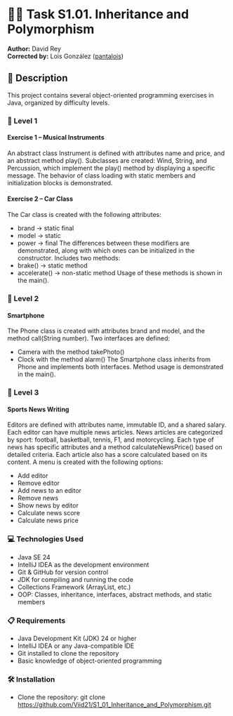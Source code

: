 # 🧑‍💻 Task S1.01. Inheritance and Polymorphism
**Author:** David Rey  
**Corrected by:** Lois González ([pantalois](https://github.com/Viid21/S1_01_Inheritance_and_Polymorphism/issues/1))  
## 📄 Description
This project contains several object-oriented programming exercises in Java, organized by difficulty levels.
### 🔹 Level 1
#### Exercise 1 – Musical Instruments
An abstract class Instrument is defined with attributes name and price, and an abstract method play().
Subclasses are created: Wind, String, and Percussion, which implement the play() method by displaying a specific message.
The behavior of class loading with static members and initialization blocks is demonstrated.
#### Exercise 2 – Car Class
The Car class is created with the following attributes:
- brand → static final
- model → static
- power → final
The differences between these modifiers are demonstrated, along with which ones can be initialized in the constructor.
Includes two methods:
- brake() → static method
- accelerate() → non-static method
Usage of these methods is shown in the main().
### 🔹 Level 2
#### Smartphone
The Phone class is created with attributes brand and model, and the method call(String number).
Two interfaces are defined:
- Camera with the method takePhoto()
- Clock with the method alarm()
The Smartphone class inherits from Phone and implements both interfaces.
Method usage is demonstrated in the main().
### 🔹 Level 3
#### Sports News Writing
Editors are defined with attributes name, immutable ID, and a shared salary.
Each editor can have multiple news articles.
News articles are categorized by sport: football, basketball, tennis, F1, and motorcycling.
Each type of news has specific attributes and a method calculateNewsPrice() based on detailed criteria.
Each article also has a score calculated based on its content.
A menu is created with the following options:
- Add editor
- Remove editor
- Add news to an editor
- Remove news
- Show news by editor
- Calculate news score
- Calculate news price

### 💻 Technologies Used
- Java SE 24
- IntelliJ IDEA as the development environment
- Git & GitHub for version control
- JDK for compiling and running the code
- Collections Framework (ArrayList, etc.)
- OOP: Classes, inheritance, interfaces, abstract methods, and static members

### 📋 Requirements
- Java Development Kit (JDK) 24 or higher
- IntelliJ IDEA or any Java-compatible IDE
- Git installed to clone the repository
- Basic knowledge of object-oriented programming

### 🛠️ Installation
- Clone the repository:
git clone https://github.com/Viid21/S1_01_Inheritance_and_Polymorphism.git
